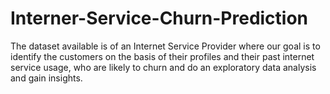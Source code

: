 # Interner-Service-Churn-Prediction
The dataset available is of an Internet Service Provider where our goal is to identify the customers on the basis of their profiles and their past internet service usage, who are likely to churn and do an exploratory data analysis and gain insights.
